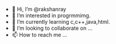 - 👋 Hi, I’m @rakshanray
- 👀 I’m interested in progrmmimg.
- 🌱 I’m currently learning c,c++,java,html.
- 💞️ I’m looking to collaborate on ...
- 📫 How to reach me ...

<!---
rakshanray/rakshanray is a ✨ special ✨ repository because its `README.md` (this file) appears on your GitHub profile.
You can click the Preview link to take a look at your changes.
--->
